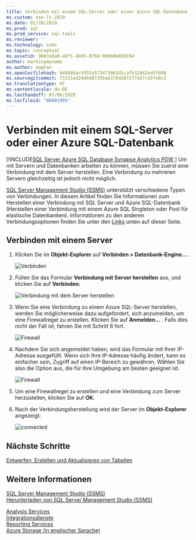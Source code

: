 ```yaml
---
title: Verbinden mit einem SQL-Server oder einer Azure SQL-Datenbank
ms.custom: seo-lt-2019
ms.date: 01/28/2019
ms.prod: sql
ms.prod_service: sql-tools
ms.reviewer: ''
ms.technology: ssms
ms.topic: conceptual
ms.assetid: 9803a8a0-a8f1-4b65-87b8-989b06850194
author: markingmyname
ms.author: maghan
ms.openlocfilehash: 9d489dac9355a573473063d1cafb32d42ed5fd98
ms.sourcegitcommit: f3321ed29d6d8725ba6378d207277a57cb5fe8c2
ms.translationtype: HT
ms.contentlocale: de-DE
ms.lasthandoff: 07/06/2020
ms.locfileid: "86001995"
---
```

# <a name="connect-to-a-sql-server-or-azure-sql-database"></a>Verbinden mit einem SQL-Server oder einer Azure SQL-Datenbank

[!INCLUDE[SQL Server Azure SQL Database Synapse Analytics PDW ](../../includes/applies-to-version/sql-asdb-asdbmi-asa-pdw.md)]
Um mit Servern und Datenbanken arbeiten zu können, müssen Sie zuerst eine Verbindung mit dem Server herstellen. Eine Verbindung zu mehreren Servern gleichzeitig ist jedoch nicht möglich.

[SQL Server Management Studio (SSMS)](../download-sql-server-management-studio-ssms.md) unterstützt verschiedene Typen von Verbindungen. In diesem Artikel finden Sie Informationen zum Herstellen einer Verbindung mit SQL Server und Azure SQL-Datenbank (Herstellen einer Verbindung mit einem Azure SQL Singleton oder Pool für elastische Datenbanken). Informationen zu den anderen Verbindungsoptionen finden Sie unter den [Links](#see-also) unten auf dieser Seite.
  
## <a name="connecting-to-a-server"></a>Verbinden mit einem Server  

1. Klicken Sie im **Objekt-Explorer** auf **Verbinden &gt; Datenbank-Engine…** .

   ![Verbinden](../media/connect-to-server/connect-db-engine.png)

1. Füllen Sie das Formular **Verbindung mit Server herstellen** aus, und klicken Sie auf **Verbinden**:

   ![Verbindung mit dem Server herstellen](../media/connect-to-server/connect.png)

1. Wenn Sie eine Verbindung zu einem Azure SQL-Server herstellen, werden Sie möglicherweise dazu aufgefordert, sich anzumelden, um eine Firewallregel zu erstellen. Klicken Sie auf **Anmelden…** . Falls dies nicht der Fall ist, fahren Sie mit Schritt 6 fort.

   ![Firewall](../media/connect-to-server/firewall-rule-sign-in.png)

1. Nachdem Sie sich angemeldet haben, wird das Formular mit Ihrer IP-Adresse ausgefüllt. Wenn sich Ihre IP-Adresse häufig ändert, kann es einfacher sein, Zugriff auf einen IP-Bereich zu gewähren. Wählen Sie also die Option aus, die für Ihre Umgebung am besten geeignet ist. 

   ![Firewall](../media/connect-to-server/new-firewall-rule.png)

1. Um eine Firewallregel zu erstellen und eine Verbindung zum Server herzustellen, klicken Sie auf **OK**.

1. Nach der Verbindungsherstellung wird der Server im **Objekt-Explorer** angezeigt:

   ![connected](../media/connect-to-server/connected.png)

## <a name="next-steps"></a>Nächste Schritte

[Entwerfen, Erstellen und Aktualisieren von Tabellen](../visual-db-tools/design-tables-visual-database-tools.md)

## <a name="see-also"></a>Weitere Informationen

[SQL Server Management Studio (SSMS)](../sql-server-management-studio-ssms.md)  
[Herunterladen von SQL Server Management Studio (SSMS)](../download-sql-server-management-studio-ssms.md)

[Analysis Services](https://docs.microsoft.com/sql/analysis-services/instances/connect-to-analysis-services)  
[Integrationsdienste](https://docs.microsoft.com/sql/integration-services/sql-server-integration-services)  
[Reporting Services](https://docs.microsoft.com/sql/reporting-services/tools/connect-to-a-report-server-in-management-studio)  
[Azure Storage (in englischer Sprache)](../f1-help/connect-to-microsoft-azure-storage.md)  
